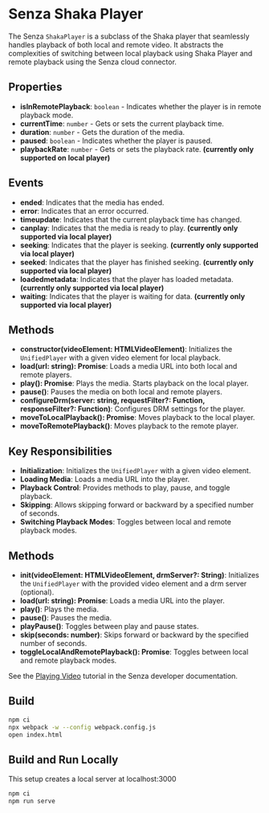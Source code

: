 # Senza Shaka Player

The Senza `ShakaPlayer` is a subclass of the Shaka player that seamlessly handles playback of both local and remote video. It abstracts the complexities of switching between local playback using Shaka Player and remote playback using the Senza cloud connector.

## Properties

- **isInRemotePlayback**: `boolean` - Indicates whether the player is in remote playback mode.
- **currentTime**: `number` - Gets or sets the current playback time.
- **duration**: `number` - Gets the duration of the media.
- **paused**: `boolean` - Indicates whether the player is paused.
- **playbackRate**: `number` - Gets or sets the playback rate. **(currently only supported on local player)**

## Events

- **ended**: Indicates that the media has ended.
- **error**: Indicates that an error occurred.
- **timeupdate**: Indicates that the current playback time has changed.
- **canplay**: Indicates that the media is ready to play. **(currently only supported via local player)**
- **seeking**: Indicates that the player is seeking. **(currently only supported via local player)**
- **seeked**: Indicates that the player has finished seeking. **(currently only supported via local player)**
- **loadedmetadata**: Indicates that the player has loaded metadata. **(currently only supported via local player)**
- **waiting**: Indicates that the player is waiting for data. **(currently only supported via local player)**

## Methods

- **constructor(videoElement: HTMLVideoElement)**: Initializes the `UnifiedPlayer` with a given video element for local playback.
- **load(url: string): Promise<void>**: Loads a media URL into both local and remote players.
- **play(): Promise<void>**: Plays the media. Starts playback on the local player.
- **pause()**: Pauses the media on both local and remote players.
- **configureDrm(server: string, requestFilter?: Function, responseFilter?: Function)**: Configures DRM settings for the player.
- **moveToLocalPlayback(): Promise<void>**: Moves playback to the local player.
- **moveToRemotePlayback()**: Moves playback to the remote player.

## Key Responsibilities

- **Initialization**: Initializes the `UnifiedPlayer` with a given video element.
- **Loading Media**: Loads a media URL into the player.
- **Playback Control**: Provides methods to play, pause, and toggle playback.
- **Skipping**: Allows skipping forward or backward by a specified number of seconds.
- **Switching Playback Modes**: Toggles between local and remote playback modes.

## Methods

- **init(videoElement: HTMLVideoElement, drmServer?: String)**: Initializes the `UnifiedPlayer` with the provided video element and a drm server (optional).
- **load(url: string): Promise<void>**: Loads a media URL into the player.
- **play()**: Plays the media.
- **pause()**: Pauses the media.
- **playPause()**: Toggles between play and pause states.
- **skip(seconds: number)**: Skips forward or backward by the specified number of seconds.
- **toggleLocalAndRemotePlayback(): Promise<void>**: Toggles between local and remote playback modes.



See the [Playing Video](https://developer.synamedia.com/senza/docs/playing-video) tutorial in the Senza developer documentation.

## Build

```bash
npm ci
npx webpack -w --config webpack.config.js
open index.html
```
## Build and Run Locally
This setup creates a local server at localhost:3000

```bash
npm ci
npm run serve
```
